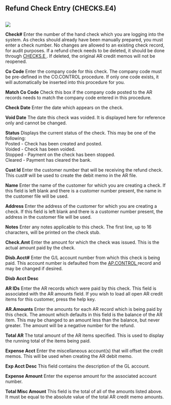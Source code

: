 ##  Refund Check Entry (CHECKS.E4)

<PageHeader />

##

![](images/CHECKS-E4-1.jpg)

**Check#** Enter the number of the hand check which you are logging into the system. As checks should already have been manually prepared, you must enter a check number. No changes are allowed to an existing check record, for audit purposes. If a refund check needs to be deleted, it should be done through [ CHECKS.E ](../../../../../rover/AP-OVERVIEW/AP-ENTRY/AP-E/CHECKS-E) . If deleted, the original AR credit memos will not be reopened.   
  
**Co Code** Enter the company code for this check. The company code must be
pre-defined in the CO.CONTROL procedure. If only one code exists, it will
automatically be inserted into this procedure for you.  
  
**Match Co Code** Check this box if the company code posted to the AR records
needs to match the company code entered in this procedure.  
  
**Check Date** Enter the date which appears on the check.  
  
**Void Date** The date this check was voided. It is displayed here for
reference only and cannot be changed.  
  
**Status** Displays the current status of the check. This may be one of the
following:  
Posted - Check has been created and posted.  
Voided - Check has been voided.  
Stopped - Payment on the check has been stopped.  
Cleared - Payment has cleared the bank.  
  
**Cust Id** Enter the customer number that will be receiving the refund check.
This cust# will be used to create the debit memo in the AR file.  
  
**Name** Enter the name of the customer for which you are creating a check. If
this field is left blank and there is a customer number present, the name in
the customer file will be used.  
  
**Address** Enter the address of the customer for which you are creating a
check. If this field is left blank and there is a customer number present, the
address in the customer file will be used.  
  
**Notes** Enter any notes applicable to this check. The first line, up to 16
characters, will be printed on the check stub.  
  
**Check.Amt** Enter the amount for which the check was issued. This is the
actual amount paid by the check.  
  
**Disb.Acct#** Enter the G/L account number from which this check is being paid. This account number is defaulted from the [ AP.CONTROL ](../../../../../rover/AP-OVERVIEW/AP-ENTRY/AP-E/CHECKS-E/AP-CONTROL) record and may be changed if desired.   
  
**Disb Acct Desc**  
  
**AR IDs** Enter the AR records which were paid by this check. This field is
associated with the AR amounts field. If you wish to load all open AR credit
items for this customer, press the help key.  
  
**AR.Amounts** Enter the amounts for each AR record which is being paid by
this check. The amount which defaults in this field is the balance of the AR
item. This may be changed to an amount less than the balance, but never
greater. The amount will be a negative number for the refund.  
  
**Total AR** The total amount of the AR items specified. This is used to
display the running total of the items being paid.  
  
**Expense Acct** Enter the miscellaneous account(s) that will offset the
credit memos. This will be used when creating the AR debit memo.  
  
**Exp Acct Desc** This field contains the description of the GL account.  
  
**Expense Amount** Enter the expense amount for the associated account number.  
  
**Total Misc Amount** This field is the total of all of the amounts listed
above. It must be equal to the absolute value of the total AR credit memo
amounts.  
  
  
<badge text= "Version 8.10.57" vertical="middle" />

<PageFooter />